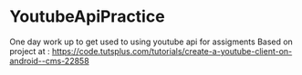 # YoutubeApiPractice
One day work up to get used to using youtube api for assigments
Based on project at : https://code.tutsplus.com/tutorials/create-a-youtube-client-on-android--cms-22858
